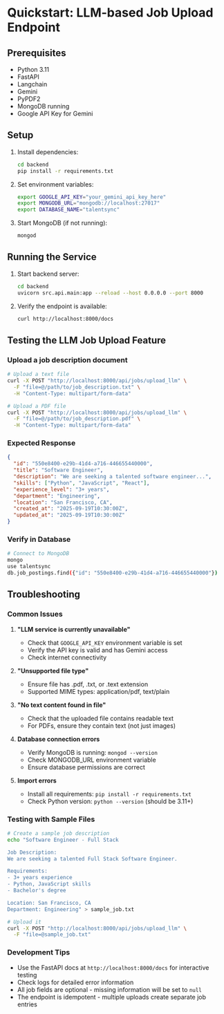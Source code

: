 # Quickstart: LLM-based Job Upload Endpoint

## Prerequisites
- Python 3.11
- FastAPI
- Langchain
- Gemini
- PyPDF2
- MongoDB running
- Google API Key for Gemini

## Setup
1. Install dependencies:
   ```bash
   cd backend
   pip install -r requirements.txt
   ```

2. Set environment variables:
   ```bash
   export GOOGLE_API_KEY="your_gemini_api_key_here"
   export MONGODB_URL="mongodb://localhost:27017"
   export DATABASE_NAME="talentsync"
   ```

3. Start MongoDB (if not running):
   ```bash
   mongod
   ```

## Running the Service
1. Start backend server:
   ```bash
   cd backend
   uvicorn src.api.main:app --reload --host 0.0.0.0 --port 8000
   ```

2. Verify the endpoint is available:
   ```bash
   curl http://localhost:8000/docs
   ```

## Testing the LLM Job Upload Feature

### Upload a job description document
```bash
# Upload a text file
curl -X POST "http://localhost:8000/api/jobs/upload_llm" \
  -F "file=@/path/to/job_description.txt" \
  -H "Content-Type: multipart/form-data"

# Upload a PDF file  
curl -X POST "http://localhost:8000/api/jobs/upload_llm" \
  -F "file=@/path/to/job_description.pdf" \
  -H "Content-Type: multipart/form-data"
```

### Expected Response
```json
{
  "id": "550e8400-e29b-41d4-a716-446655440000",
  "title": "Software Engineer",
  "description": "We are seeking a talented software engineer...",
  "skills": ["Python", "JavaScript", "React"],
  "experience_level": "3+ years",
  "department": "Engineering", 
  "location": "San Francisco, CA",
  "created_at": "2025-09-19T10:30:00Z",
  "updated_at": "2025-09-19T10:30:00Z"
}
```

### Verify in Database
```bash
# Connect to MongoDB
mongo
use talentsync
db.job_postings.find({"id": "550e8400-e29b-41d4-a716-446655440000"})
```

## Troubleshooting

### Common Issues

1. **"LLM service is currently unavailable"**
   - Check that `GOOGLE_API_KEY` environment variable is set
   - Verify the API key is valid and has Gemini access
   - Check internet connectivity

2. **"Unsupported file type"**
   - Ensure file has .pdf, .txt, or .text extension
   - Supported MIME types: application/pdf, text/plain

3. **"No text content found in file"**
   - Check that the uploaded file contains readable text
   - For PDFs, ensure they contain text (not just images)

4. **Database connection errors**
   - Verify MongoDB is running: `mongod --version`
   - Check MONGODB_URL environment variable
   - Ensure database permissions are correct

5. **Import errors**
   - Install all requirements: `pip install -r requirements.txt`
   - Check Python version: `python --version` (should be 3.11+)

### Testing with Sample Files
```bash
# Create a sample job description
echo "Software Engineer - Full Stack

Job Description:
We are seeking a talented Full Stack Software Engineer.

Requirements:
- 3+ years experience
- Python, JavaScript skills
- Bachelor's degree

Location: San Francisco, CA
Department: Engineering" > sample_job.txt

# Upload it
curl -X POST "http://localhost:8000/api/jobs/upload_llm" \
  -F "file=@sample_job.txt"
```

### Development Tips
- Use the FastAPI docs at `http://localhost:8000/docs` for interactive testing
- Check logs for detailed error information
- All job fields are optional - missing information will be set to `null`
- The endpoint is idempotent - multiple uploads create separate job entries
